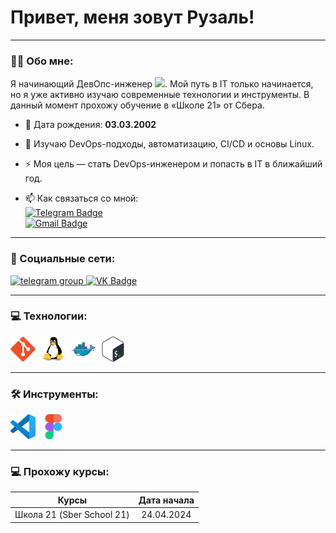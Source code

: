 # Привет, меня зовут Рузаль!

---

### :man_technologist: Обо мне:

Я начинающий ДевОпс-инженер <img src="https://media.giphy.com/media/WUlplcMpOCEmTGBtBW/giphy.gif" width="30px">. Мой путь в IT только начинается, но я уже активно изучаю современные технологии и инструменты. В данный момент прохожу обучение в «Школе 21» от Сбера.

- :calendar: Дата рождения: **03.03.2002**

- :telescope: Изучаю DevOps-подходы, автоматизацию, CI/CD и основы Linux.

- :zap: Моя цель — стать DevOps-инженером и попасть в IT в ближайший год.

- :mailbox: Как связаться со мной:  
[![Telegram Badge](https://img.shields.io/badge/Ruzal-blue?style=flat&logo=Telegram&logoColor=white)](https://t.me/Ruzal1)  
[![Gmail Badge](https://img.shields.io/badge/-Gmail-red?style=flat&logo=Gmail&logoColor=white)](mailtochipolino20160303@gmail.com)

---

### 🤝 Социальные сети:

<div id="badges">
  <a href="https://t.me/Ruzal1" target="_blank">
    <img src="https://cdn-icons-png.flaticon.com/512/2111/2111646.png" width="40" height="40" alt="telegram group" />
  </a>
  <a href="https://vk.com/ruzal98" target="_blank">
    <img src="https://cdn-icons-png.flaticon.com/512/145/145813.png" width="40" height="40" alt="VK Badge"/>
  </a>
</div>

---

### 💻 Технологии:

<div>
  <img src="https://github.com/devicons/devicon/blob/master/icons/git/git-original.svg" title="git" alt="git" width="40" height="40"/>&nbsp;
  <img src="https://github.com/devicons/devicon/blob/master/icons/linux/linux-original.svg" title="linux" alt="linux" width="40" height="40"/>&nbsp;
  <img src="https://github.com/devicons/devicon/blob/master/icons/docker/docker-original.svg" title="docker" alt="docker" width="40" height="40"/>&nbsp;
  <img src="https://github.com/devicons/devicon/blob/master/icons/bash/bash-original.svg" title="bash" alt="bash" width="40" height="40"/>&nbsp;
</div>

---

### 🛠 Инструменты:

<div>
  <img src="https://github.com/devicons/devicon/blob/master/icons/vscode/vscode-original.svg" title="vscode" alt="vscode" width="40" height="40"/>&nbsp;
  <img src="https://github.com/devicons/devicon/blob/master/icons/figma/figma-original.svg" title="figma" alt="figma" width="40" height="40"/>&nbsp;
</div>

---

### 💻 Прохожу курсы:

| Курсы                                      | Дата начала      |
|-------------------------------------------|:----------------:|
| Школа 21 (Sber School 21)                 | 24.04.2024       |
